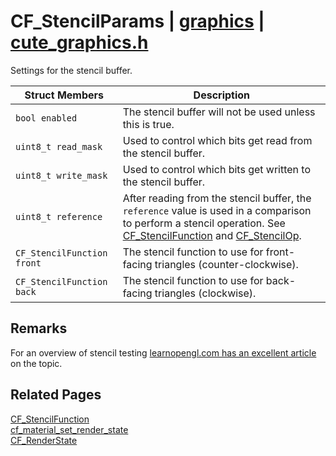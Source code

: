 # CF_StencilParams | [graphics](https://github.com/RandyGaul/cute_framework/blob/master/docs/graphics/README.md) | [cute_graphics.h](https://github.com/RandyGaul/cute_framework/blob/master/include/cute_graphics.h)

Settings for the stencil buffer.

Struct Members | Description
--- | ---
`bool enabled` | The stencil buffer will not be used unless this is true.
`uint8_t read_mask` | Used to control which bits get read from the stencil buffer.
`uint8_t write_mask` | Used to control which bits get written to the stencil buffer.
`uint8_t reference` | After reading from the stencil buffer, the `reference` value is used in a comparison to perform a stencil operation. See [CF_StencilFunction](https://github.com/RandyGaul/cute_framework/blob/master/docs/graphics/cf_stencilfunction.md) and [CF_StencilOp](https://github.com/RandyGaul/cute_framework/blob/master/docs/graphics/cf_stencilop.md).
`CF_StencilFunction front` | The stencil function to use for front-facing triangles (counter-clockwise).
`CF_StencilFunction back` | The stencil function to use for back-facing triangles (clockwise).

## Remarks

For an overview of stencil testing [learnopengl.com has an excellent article](https://learnopengl.com/Advanced-OpenGL/Stencil-testing) on the topic.

## Related Pages

[CF_StencilFunction](https://github.com/RandyGaul/cute_framework/blob/master/docs/graphics/cf_stencilfunction.md)  
[cf_material_set_render_state](https://github.com/RandyGaul/cute_framework/blob/master/docs/graphics/cf_material_set_render_state.md)  
[CF_RenderState](https://github.com/RandyGaul/cute_framework/blob/master/docs/graphics/cf_renderstate.md)  
